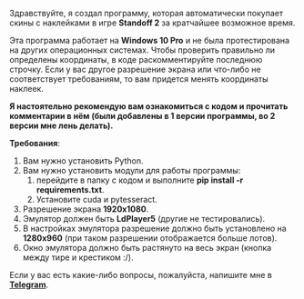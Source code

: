 Здравствуйте, я создал программу, которая автоматически покупает скины с наклейками в игре **Standoff 2** за кратчайшее
возможное время.

Эта программа работает на **Windows 10 Pro** и не была протестирована на других операционных системах. Чтобы проверить
правильно ли определены координаты, в коде раскомментируйте последнюю строчку. Если у вас другое разрешение экрана или
что-либо не соответствует требованиям, то вам придется менять координаты наклеек.

**Я настоятельно рекомендую вам ознакомиться с кодом и прочитать комментарии в нём (были добавлены в 1 версии программы,
во 2 версии мне лень делать).**

**Требования**:

1. Вам нужно установить Python.
2. Вам нужно установить модули для работы программы:
    1. перейдите в папку с кодом и выполните **pip install -r
       requirements.txt**.
    2. Установите cuda и pytesseract.
3. Разрешение экрана **1920x1080**.
4. Эмулятор должен быть **LdPlayer5** (другие не тестировались).
5. В настройках эмулятора разрешение должно быть установлено на **1280x960** (при таком разрешении отображается больше
   лотов).
6. Окно эмулятора должно быть растянуто на весь экран (кнопка между тире и крестиком :/).

Если у вас есть какие-либо вопросы, пожалуйста, напишите мне в **[Telegram](https://t.me/Leo_Proger)**.
